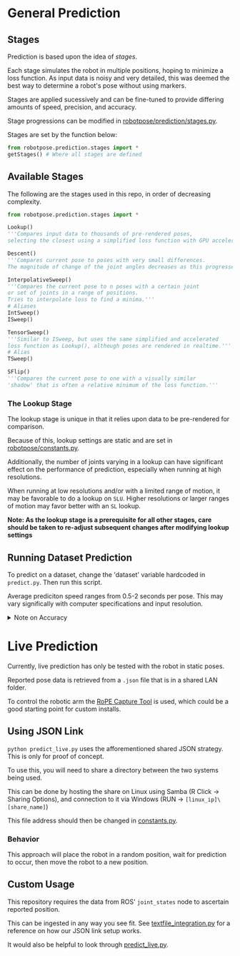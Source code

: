# General Prediction

## Stages

Prediction is based upon the idea of *stages*.

Each stage simulates the robot in multiple positions, hoping to minimize a loss function. As input data is noisy and very detailed, this was deemed the best way to determine a robot's pose without using markers.

Stages are applied sucessively and can be fine-tuned to provide differing amounts of speed, precision, and accuracy.

Stage progressions can be modified in [robotpose/prediction/stages.py](robotpose/prediction/stages.py).

Stages are set by the function below:
```python
from robotpose.prediction.stages import *
getStages() # Where all stages are defined
```


## Available Stages

The following are the stages used in this repo, in order of decreasing complexity.

```python
from robotpose.prediction.stages import *

Lookup()
'''Compares input data to thousands of pre-rendered poses, 
selecting the closest using a simplified loss function with GPU acceleration.'''

Descent()
'''Compares current pose to poses with very small differences.
The magnitude of change of the joint angles decreases as this progresses.'''

InterpolativeSweep()
'''Compares the current pose to n poses with a certain joint
or set of joints in a range of positions.
Tries to interpolate loss to find a minima.'''
# Aliases
IntSweep()
ISweep()

TensorSweep()
'''Similar to ISweep, but uses the same simplified and accelerated 
loss function as Lookup(), although poses are rendered in realtime.'''
# Alias
TSweep()

SFlip()
'''Compares the current pose to one with a visually similar 
'shadow' that is often a relative minimum of the loss function.'''
```

### The Lookup Stage

The lookup stage is unique in that it relies upon data to be pre-rendered for comparison.

Because of this, lookup settings are static and are set in [robotpose/constants.py](robotpose/constants.py).

Additionally, the number of joints varying in a lookup can have significant effect on the performance of prediction, especially when running at high resolutions.

When running at low resolutions and/or with a limited range of motion, it may be favorable to do a lookup on ``SLU``. Higher resolutions or larger ranges of motion may favor better with an ```SL``` lookup.

**Note: As the lookup stage is a prerequisite for all other stages, care should be taken to re-adjust subsequent changes after modifying lookup settings**

## Running Dataset Prediction

To predict on a dataset, change the 'dataset' variable hardcoded in ```predict.py```. Then run this script.

Average prediciton speed ranges from 0.5-2 seconds per pose. This may vary significally with computer specifications and input resolution.

<details>
  <summary> Note on Accuracy </summary>
    Running this script will provide results for all data in the dataset, regardless of if the segmentation model was trained on the data.
    To view predictions on those poses of the dataset that have not been used for segmentation training, it is advisable to split the data into multiple datasets (with the same camera pose) and to train on one and evalute performace with another.
</details>


# Live Prediction

Currently, live prediction has only be tested with the robot in static poses.

Reported pose data is retrieved from a `.json` file that is in a shared LAN folder.

To control the robotic arm the [RoPE Capture Tool](https://github.com/OSU-AIMS/RoPE-Capture-Tool) is used, which could be a good starting point for custom installs.

## Using JSON Link

`python predict_live.py` uses the afforementioned shared JSON strategy. This is only for proof of concept.

To use this, you will need to share a directory between the two systems being used.

This can be done by hosting the share on Linux using Samba (R Click -> Sharing Options), and connection to it via Windows (RUN -> `[linux_ip]\[share_name]`)

This file address should then be changed in [constants.py](robotpose/constants.py).

### Behavior

This approach will place the robot in a random position, wait for prediction to occur, then move the robot to a new position.

## Custom Usage

This repository requires the data from ROS' ```joint_states``` node to ascertain reported position.

This can be ingested in any way you see fit. See [textfile_integration.py](robotpose/testfile_integration.py) for a reference on how our JSON link setup works.

It would also be helpful to look through [predict_live.py](predict_live.py).
